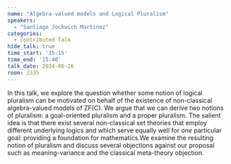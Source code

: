 ```yaml
---
name: "Algebra-valued models and Logical Pluralism"
speakers:
  - "Santiago Jockwich Martinez"
categories:
  - Contributed Talk
hide_talk: true
time_start: '15:15'
time_end: '15:40'
talk_date: 2024-06-26
room: J335
---
```




In this talk,  we explore the question whether some notion
of logical pluralism can be motivated on behalf of the existence of non-classical algebra-valued models of ZF(C). We argue that we can derive two notions of pluralism: a goal-oriented pluralism and a proper pluralism.  The salient idea is that there exist several non-classical set theories that employ different underlying logics and which serve equally well for _one_
particular goal: providing a foundation for mathematics.We examine the resulting notion of pluralism and discuss several objections against our proposal such as meaning-variance and the classical meta-theory objection.















